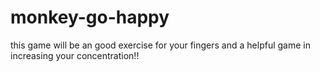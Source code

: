 # monkey-go-happy
this game will be an good exercise for your fingers and a helpful game in increasing your concentration!!
